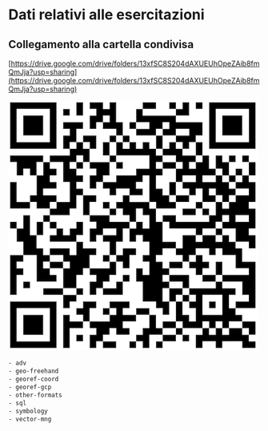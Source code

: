 # Dati relativi alle esercitazioni
## Collegamento alla cartella condivisa
[https://drive.google.com/drive/folders/13xfSC8S204dAXUEUhOpeZAib8fmQmJja?usp=sharing](https://drive.google.com/drive/folders/13xfSC8S204dAXUEUhOpeZAib8fmQmJja?usp=sharing)


![Data repository](img/data.png)



```
- adv
- geo-freehand
- georef-coord
- georef-gcp
- other-formats
- sql
- symbology
- vector-mng
```